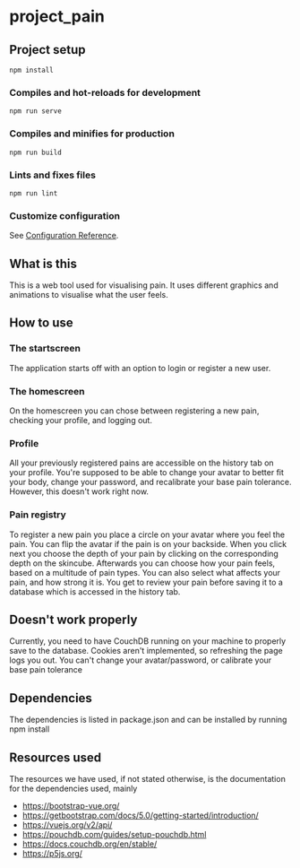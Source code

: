 # project_pain

## Project setup
```
npm install
```

### Compiles and hot-reloads for development
```
npm run serve
```

### Compiles and minifies for production
```
npm run build
```

### Lints and fixes files
```
npm run lint
```

### Customize configuration
See [Configuration Reference](https://cli.vuejs.org/config/).

## What is this
This is a web tool used for visualising pain. It uses different graphics and animations to visualise what the user feels.

## How to use
### The startscreen
The application starts off with an option to login or register a new user.

### The homescreen
On the homescreen you can chose between registering a new pain, checking your profile, and logging out.

### Profile
All your previously registered pains are accessible on the history tab on your profile.
You're supposed to be able to change your avatar to better fit your body, change your password, and recalibrate your base pain tolerance. However, this doesn't work right now.

### Pain registry
To register a new pain you place a circle on your avatar where you feel the pain. You can flip the avatar if the pain is on your backside.
When you click next you choose the depth of your pain by clicking on the corresponding depth on the skincube.
Afterwards you can choose how your pain feels, based on a multitude of pain types. You can also select what affects your pain, and how strong it is.
You get to review your pain before saving it to a database which is accessed in the history tab.


## Doesn't work properly

Currently, you need to have CouchDB running on your machine to properly save to the database.
Cookies aren't implemented, so refreshing the page logs you out.
You can't change your avatar/password, or calibrate your base pain tolerance

## Dependencies

The dependencies is listed in package.json and can be installed by running npm install

## Resources used

The resources we have used, if not stated otherwise, is the documentation for the dependencies used, mainly 
* https://bootstrap-vue.org/
* https://getbootstrap.com/docs/5.0/getting-started/introduction/
* https://vuejs.org/v2/api/
* https://pouchdb.com/guides/setup-pouchdb.html
* https://docs.couchdb.org/en/stable/
* https://p5js.org/
